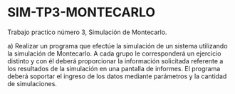 # SIM-TP3-MONTECARLO
Trabajo practico número 3, Simulación de Montecarlo.

a) Realizar un programa que efectúe la simulación de un sistema utilizando la simulación de Montecarlo. A cada grupo le corresponderá un ejercicio distinto y con él deberá proporcionar la información solicitada referente a los resultados de la simulación en una pantalla de informes. El programa deberá soportar el ingreso de los datos mediante parámetros y la cantidad de simulaciones.

